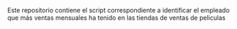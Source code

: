 Este repositorio contiene el script correspondiente a identificar el empleado que más ventas mensuales ha tenido en las tiendas de ventas de peliculas
